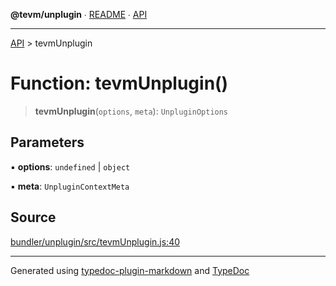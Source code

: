 **@tevm/unplugin** ∙ [README](../README.md) ∙ [API](../API.md)

***

[API](../API.md) > tevmUnplugin

# Function: tevmUnplugin()

> **tevmUnplugin**(`options`, `meta`): `UnpluginOptions`

## Parameters

▪ **options**: `undefined` \| `object`

▪ **meta**: `UnpluginContextMeta`

## Source

[bundler/unplugin/src/tevmUnplugin.js:40](https://github.com/evmts/tevm-monorepo/blob/main/bundler/unplugin/src/tevmUnplugin.js#L40)

***
Generated using [typedoc-plugin-markdown](https://www.npmjs.com/package/typedoc-plugin-markdown) and [TypeDoc](https://typedoc.org/)
